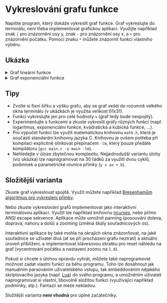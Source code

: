 # Vykreslování grafu funkce

Napište program, který dokáže vykreslit graf funkce. Graf vykreslujte do terminálu, není třeba
implementovat grafickou aplikaci. Využijte například znak `|` pro znázornění osy y, znak `-`
pro znázornění osy x, a `+` pro znázornění počátku. Pomocí znaku `*` můžete znázornit funkci
vlastního výběru.

## Ukázka

<details>
<summary>Graf lineární funkce</summary>

```
                              |
                              |     *
                              |
                              |    *
                              |
                              |   *
                              |
                              |  *
                              |
                              | *
                              |
                              |*
                              |
                              *
                              |
                             *|
------------------------------+------------------------------
                            * |
                              |
                           *  |
                              |
                          *   |
                              |
                         *    |
                              |
                        *     |
                              |
                       *      |
                              |
                      *       |
                              |
```
</details>

<details>
<summary>Graf exponenciální funkce</summary>

```
                              |   *
                              |
                              |
                              |
                              |
                              |
                              |
                              |
                              |  *
                              |
                              |
                              |
                              | *
                              |
                              |*
                              *
******************************+------------------------------
                              |
                              |
                              |
                              |
                              |
                              |
                              |
                              |
                              |
                              |
                              |
                              |
                              |
                              |
```
</details>

## Tipy

* Zvolte si fixní šířku a výšku grafu, aby se graf vešel do rozumně velkého okna terminálu
(v ukázkách je využita velikost 61x31).
* Funkci vykreslujte jen pro celé hodnoty `x` (graf tedy bude nespojitý).
* Experimentujte s funkcemi a zkuste vykreslit grafy různých funkcí (např. logaritmus,
exponenciální funkce, kvadratická a kubická funkce, ...).
* Pro výpočet funkcí lze využít matematickou knihovnu `math.h`, která je součástí standardní
knihovny jazyka C. Knihovnu je ovšem potřeba při kompilaci explicitně slinkovat přepínačem `-lm`,
který pouze předáte kompilátoru (`gcc main.c -o main -lm`).
* Nehledejte v úloze zbytečnou komplexitu. Nejjednodušší variantu úlohy (viz ukázka) lze
naprogramovat na 30 řádků za využití dvou cyklů, podmínek a parametrické rovnice přímky
(`y = ax + b`).

## Složitější varianta

Zkuste graf vykreslovat spojitě. Využít můžete například
[Bresenhamům algoritmus pro vykreslení přímky](https://en.wikipedia.org/wiki/Bresenham%27s_line_algorithm).

Nebo zkuste vykreslování grafů implementovat jako interaktivní terminálovou aplikaci. Využít lze
například knihovnu [ncurses](https://man.archlinux.org/man/ncurses.3x.en), nebo přímo ANSI
escape sekvence. Aplikace může umožnit panning (posouvání doleva, doprava, nahoru a dolů)
a zooming (změná škály souřadnicových os).

Interaktivní aplikace by také mohla na okrajích okna znázorňovat, na jaké souřadnice se uživatel
dívá (ať se při procházení grafu neztratí) a aktuální úroveň přiblížení, a implementovat klávesovou
zkratku pro reset náhledu na graf (vycentrování počátku a nastavení zoomu na `1.0`).

Pokud si chcete s úlohou opravdu vyhrát, můžete také naprogramovat možnost zadat vlastní funkci
za běhu programu. Toho lze dosáhnout jak manuálním parsováním uživatelského vstupu, tak
embeddováním nějakého skriptovacího jazyka (např. [Lua](https://www.lua.org/pil/24.html)) do svého
programu, a umožněním uživateli naprogramovat si vlastní, libovolně složitou funkci (využívající
například podmínky, atp.). Fantazii se meze nekladou.

Složitější varianta **není vhodná** pro úplné začátečníky.
